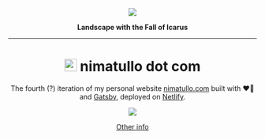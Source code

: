 <div align="center">
  <img src="https://upload.wikimedia.org/wikipedia/commons/thumb/c/c2/Pieter_Bruegel_de_Oude_-_De_val_van_Icarus.jpg/1920px-Pieter_Bruegel_de_Oude_-_De_val_van_Icarus.jpg?1630072286318">
</div>
<p align="center">
  <b>Landscape with the Fall of Icarus</b>
</p>
<hr>

<h1 align="center">
    <img src="https://i.imgur.com/NLNnixf.gif" width="25"> nimatullo dot com
</h1>

<p align="center">
  The fourth (?) iteration of my personal website <a href="https://nimatullo.com">nimatullo.com</a> built with ❤️‍🔥 and <a href="https://www.gatsbyjs.com/">Gatsby</a>, deployed on <a href="https://netlify.com">Netlify</a>.
</p>

<p align="center">
  <img src="https://api.netlify.com/api/v1/badges/d712b5f3-8c0c-448c-ae89-827bd5667a9c/deploy-status">
</p>

<p align="center">
  <a href="https://www.notion.so/nimatullo/nimatullo-com-rewrite-860c0afe542a43dc8fa104ea144f2b69">Other info</a>
</p>
